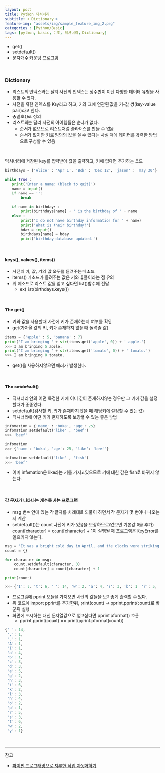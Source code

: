 ```yaml
---
layout: post
title: Python 딕셔너리
subtitle: < Dictionary >
feature-img: "assets/img/sample_feature_img_2.png"
categories : [Python/Basic]
tags: [python, basic, 기초, 딕셔너리, Dictionary]
---
```


- get()
- setdefault()
- 문자개수 카운팅 프로그램


<br>


### Dictionary
- 리스트의 인덱스와는 달리 사전의 인덱스는 정수만이 아닌 다양한 데이터 유형을 사용할 수 있다.
- 사전을 위한 인덱스를 Key라고 하고, 키와 그에 연관된 값을 키-값 쌍(key-value pair)라고 한다.
- 중괄호{}로 정의
- 리스트와는 달리 사전의 아이템들은 순서가 없다.
    - 순서가 없으므로 리스트처럼 슬라이스를 만들 수 없음
    - 순서가 없지만 키로 임의의 값을 쓸 수 있다는 사실 덕에 데이터를 강력한 방법으로 구성할 수 있음

<br>

딕셔너리에 저장된 key를 입력받아 값을 출력하고, 키에 없다면 추가하는 코드
 ```python
 birthdays = {'Alice' : 'Apr 1', 'Bob' : 'Dec 12', 'jason' : 'may 30'}

while True :
    print('Enter a name: (black to quit)')
    name = input()
    if name == '':
        break

    if name in birthdays :
        print(birthdays[name] + ' is the birthday of ' + name)
    else :
        print('I do not have birthday information for ' + name)
        print('What is their birthday?')
        bday = input()
        birthdays[name] = bday
        print('birthday database updated.')
```

<br>

#### keys(), values(), items()
- 사전의 키, 값, 키와 값 모두를 돌려주는 메소드
- items() 메소드가 돌려주는 값은 키와 튜플이라는 점 유의
- 위 메소드로 리스트 값을 얻고 싶다면 list()함수에 전달
    - ex) list(birthdays.keys())


<br>

#### The get()
- 키와 값을 사용할때 사전에 키가 존재하는지 여부를 확인
- get(가져올 값의 키, 키가 존재하지 않을 때 돌려줄 값)

```python
items = {'apple' : 5, 'banana' : 7}
print('I am bringing ' + str(items.get('apple', 0)) + ' apple.')
>>> I am bringing 5 apple.
print('I am bringing ' + str(items.get('tomato', 0)) + ' tomato.')
>>> I am bringing 0 tomato.
```

- get()을 사용하지않으면 에러가 발생한다.

<br>

#### The setdefault()
- 딕셔너리 안의 어떤 특정한 키에 이미 값이 존재하지않는 경우만 그 키에 값을 설정할때가 종종있다.
- setdefault(검사할 키, 키가 존재하지 않을 때 해당키에 설정할 수 있는 값)
- 딕셔너리에 어떤 키가 존재하도록 보장할 수 있는 좋은 방법

```python
infomation = {'name' : 'boka', 'age': 25}
infomation.setdefault('like' , 'beef')
>>> 'beef'

infomation
>>> {'name': 'boka', 'age': 25, 'like': 'beef'}

infomation.setdefault('like' , 'fish')
>>> 'beef'
```
- 이미 infomation은 like라는 키를 가지고있으므로 키에 대한 값은 fish로 바뀌지 않는다.


<br>

#### 각 문자가 나타나는 개수를 세는 프로그램

- msg 변수 안에 있는 각 글자를 차례대로 되풀이 하면서 각 문자가 몇 번이나 나오는지 계산
- setdefault()는 count 사전에 키가 있음을 보장하므로(없으면 기본값 0을 추가) count[character] = count[character] + 1이 실행될 때 프로그램은 KeyError를 일으키지 않는다.

```python
msg = 'It was a bright cold day in April, and the clocks were striking thirteen. '
count = {}

for character in msg:
    count.setdefault(character, 0)
    count[character] = count[character] + 1

print(count)

>>> {'I': 1, 't': 6, ' ': 14, 'w': 2, 'a': 4, 's': 3, 'b': 1, 'r': 5, 'i': 6, 'g': 2, 'h': 3, 'c': 3, 'o': 2, 'l': 3, 'd': 3, 'y': 1, 'n': 4, 'A': 1, 'p': 1, ',': 1, 'e': 5, 'k': 2, '.': 1}
```


- 프로그램에 pprint 모듈을 가져오면 사전의 값들을 보기좋게 출력할 수 있다.
- 위 코드에 import pprint를 추가한뒤, print(count) -> pprint.pprint(count)로 바꾼뒤 실행
- 화면에 표시하는 대신 문자열값으로 얻고싶다면 pprint.pformat() 호출
    - pprint.pprint(count) == print(pprint.pformat(count))

```python
{' ': 14,
 ',': 1,
 '.': 1,
 'A': 1,
 'I': 1,
 'a': 4,
 'b': 1,
 'c': 3,
 'd': 3,
 'e': 5,
 'g': 2,
 'h': 3,
 'i': 6,
 'k': 2,
 'l': 3,
 'n': 4,
 'o': 2,
 'p': 1,
 'r': 5,
 's': 3,
 't': 6,
 'w': 2,
 'y': 1}
```

<br>








---------------

참고
- [파이썬 프로그래밍으로 지루한 작업 자동화하기](https://g.co/kgs/uScDFN)